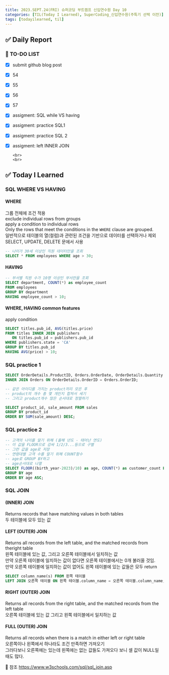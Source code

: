 ```yaml
---
title: 2023.SEPT.24(FRI) 슈퍼코딩 부트캠프 신입연수원 Day 10
categories: [TIL(Today I Learned), SuperCoding_신입연수원(주특기 선택 이전)]
tags: [todayilearned, til]
---
```


## ✅ Daily Report

### 📌 **TO-DO LIST**

- [x] submit github blog post
- [x] 54
- [x] 55
- [x] 56
- [x] 57
- [x] assigment: SQL while VS having
- [x] assigment: practice SQL1
- [x] assigment: practice SQL 2
- [x] assigment: left INNER JOIN

      <br>
      <br>

## ✅ Today I Learned

### SQL WHERE VS HAVING

#### WHERE

그룹 전체에 조건 적용  
exclude individual rows from groups  
apply a condition to individual rows  
Only the rows that meet the conditions in the `WHERE` clause are grouped.  
일반적으로 테이블의 열(컬럼)과 관련된 조건을 기반으로 데이터를 선택하거나 제외  
SELECT, UPDATE, DELETE 문에서 사용

```sql
-- 나이가 30세 이상인 직원 데이터만을 조회
SELECT * FROM employees WHERE age > 30;
```

#### HAVING

```sql
-- 부서별 직원 수가 10명 이상인 부서만을 조회
SELECT department, COUNT(*) as employee_count
FROM employees
GROUP BY department
HAVING employee_count > 10;
```

#### WHERE, HAVING common features

apply condition

```sql
SELECT titles.pub_id, AVG(titles.price)
FROM titles INNER JOIN publishers
   ON titles.pub_id = publishers.pub_id
WHERE publishers.state = 'CA'
GROUP BY titles.pub_id
HAVING AVG(price) > 10;
```

### SQL practice 1

```sql
SELECT OrderDetails.ProductID, Orders.OrderDate, OrderDetails.Quantity FROM OrderDetails
INNER JOIN Orders ON OrderDetails.OrderID = Orders.OrderID;
```

```sql
-- 같은 아이디를 가지는 product끼리 모은 후
-- product의 개수 총 몇 개인지 합쳐서 세기
-- 그리고 product개수 많은 순서대로 정렬하기

SELECT product_id, sale_amount FROM sales
GROUP BY product_id
ORDER BY SUM(sale_amount) DESC;
```

### SQL practice 2

```sql
-- 고객의 나이를 알기 위해 (올해 년도 - 태어난 연도)
-- 이 값을 FLOOR으로 감싸 1/2/3...등으로 구별
-- 그런 값을 age로 저장
-- 연령대별 고객 수를 알기 위해 COUNT함수
-- age로 GROUP BY하고
-- age순서대로 나열
SELECT FLOOR((birth_year-2023)/10) as age, COUNT(*) as customer_count FROM customers
GROUP BY age
ORDER BY age ASC;
```

### SQL JOIN

#### (INNER) JOIN

Returns records that have matching values in both tables  
두 테이블에 모두 있는 값

#### LEFT (OUTER) JOIN

Returns all records from the left table, and the matched records from theright table  
왼쪽 테이블에 있는 값, 그리고 오른쪽 테이블에서 일치하는 값  
만약 오른쪽 테이블에 일치하는 값이 없다면 오른쪽 테이블에서는 0개 불러올 것임.  
만약 오른쪽 테이블에 일치하는 값이 없어도 왼쪽 테이블에 있는 값들은 모두 return

```sql
SELECT column_name(s) FROM 왼쪽 테이블
LEFT JOIN 오른쪽 테이블 ON 왼쪽 테이블.column_name = 오른쪽 테이블.column_name;
```

#### RIGHT (OUTER) JOIN

Returns all records from the right table, and the matched records from the left table  
오른쪽 테이블에 있는 값 그리고 왼쪽 테이블에서 일치하는 값

#### FULL (OUTER) JOIN

Returns all records when there is a match in either left or right table  
오른쪽이나 왼쪽에서 하나라도 조건 만족하면 가져오기  
그러다보니 오른쪽에는 있는데 왼쪽에는 없는 값들도 가져오다 보니 셀 값이 NULL일 때도 많다.

💟 참조
<https://www.w3schools.com/sql/sql_join.asp>
